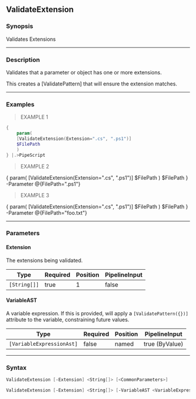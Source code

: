 ValidateExtension
-----------------

### Synopsis
Validates Extensions

---

### Description

Validates that a parameter or object has one or more extensions.

This creates a [ValidatePattern] that will ensure the extension matches.

---

### Examples
> EXAMPLE 1

```PowerShell
{        
    param(
    [ValidateExtension(Extension=".cs", ".ps1")]
    $FilePath
    )
} |.>PipeScript
```
> EXAMPLE 2

{
    param(
    [ValidateExtension(Extension=".cs", ".ps1")]
    $FilePath
    )
$FilePath
} -Parameter @{FilePath=".ps1"}
> EXAMPLE 3

{
    param(
    [ValidateExtension(Extension=".cs", ".ps1")]
    $FilePath
    )
$FilePath
} -Parameter @{FilePath="foo.txt"}

---

### Parameters
#### **Extension**
The extensions being validated.

|Type        |Required|Position|PipelineInput|
|------------|--------|--------|-------------|
|`[String[]]`|true    |1       |false        |

#### **VariableAST**
A variable expression.
If this is provided, will apply a ```[ValidatePattern({})]``` attribute to the variable, constraining future values.

|Type                     |Required|Position|PipelineInput |
|-------------------------|--------|--------|--------------|
|`[VariableExpressionAst]`|false   |named   |true (ByValue)|

---

### Syntax
```PowerShell
ValidateExtension [-Extension] <String[]> [<CommonParameters>]
```
```PowerShell
ValidateExtension [-Extension] <String[]> [-VariableAST <VariableExpressionAst>] [<CommonParameters>]
```
